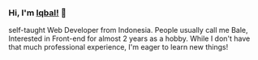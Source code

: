 ### Hi, I'm [Iqbal!](https://b4le.site) 👋

self-taught Web Developer from Indonesia. People usually call me Bale, Interested in Front-end for almost 2 years as a hobby. 
While I don't have that much professional experience, I'm eager to learn new things!
<!--
**B4Lee/B4Lee** is a ✨ _special_ ✨ repository because its `README.md` (this file) appears on your GitHub profile
